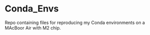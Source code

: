 # Conda_Envs
Repo containing files for reproducing my Conda environments on a MAcBoor Air with M2 chip.
